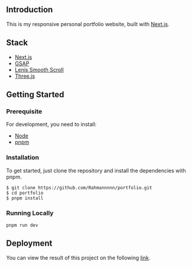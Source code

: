 ## Introduction

This is my responsive personal portfolio website, built with [Next.js](https://nextjs.org).

## Stack

- [Next.js](https://nextjs.org)
- [GSAP](https://gsap.com/)
- [Lenis Smooth Scroll](https://lenis.darkroom.engineering/)
- [Three.js](https://threejs.org/)

## Getting Started

### Prerequisite

For development, you need to install:

- [Node](http://nodejs.org/)
- [pnpm](https://pnpm.io/id/)

### Installation

To get started, just clone the repository and install the dependencies with pnpm.

    $ git clone https://github.com/Rahmannnnn/portfolio.git
    $ cd portfolio
    $ pnpm install

### Running Locally

    pnpm run dev

## Deployment

You can view the result of this project on the following [link](https://arifrahman-portfolio.vercel.app/).
